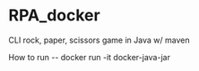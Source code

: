 # RPA_docker
CLI rock, paper, scissors game in Java w/ maven

How to run -- docker run -it docker-java-jar
